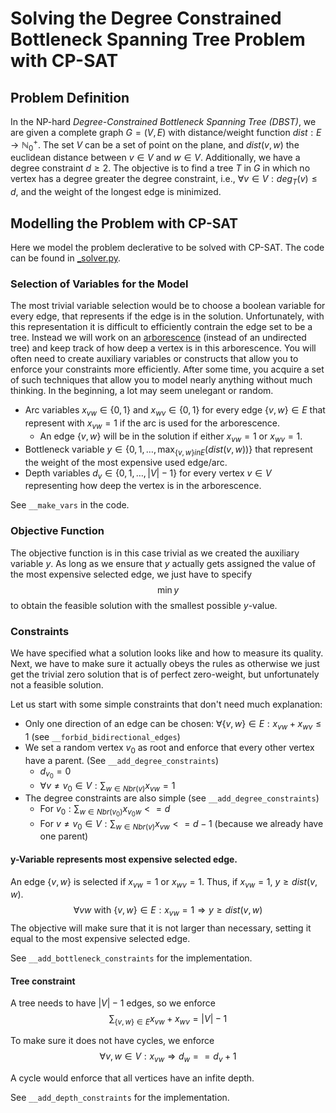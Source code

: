 # Solving the Degree Constrained Bottleneck Spanning Tree Problem with CP-SAT

## Problem Definition

In the NP-hard *Degree-Constrained Bottleneck Spanning Tree (DBST)*,
we are given a complete graph $G=(V,E)$ with distance/weight function $dist: E \rightarrow \mathbb{N}^+_0$.
The set $V$ can be a set of point on the plane, and $dist(v,w)$ the euclidean distance between $v\in V$ and $w\in V$.
Additionally, we have a degree constraint $d\geq 2$.
The objective is to find a tree $T$ in $G$ in which no vertex has a degree greater the degree constraint, i.e., $\forall v\in V: deg_T(v)\leq d$, and the weight of the longest edge is minimized.

## Modelling the Problem with CP-SAT

Here we model the problem declerative to be solved with CP-SAT.
The code can be found in [_solver.py](./_solver.py).

### Selection of Variables for the Model

The most trivial variable selection would be to choose a boolean variable for every edge, that represents if the edge is in the solution.
Unfortunately, with this representation it is difficult to efficiently contrain the edge set to be a tree.
Instead we will work on an [arborescence](https://en.wikipedia.org/wiki/Arborescence_(graph_theory)) (instead of an undirected tree) and keep track of how deep a vertex is in this arborescence.
You will often need to create auxiliary variables or constructs that allow you to enforce your constraints more efficiently.
After some time, you acquire a set of such techniques that allow you to model nearly anything without much thinking.
In the beginning, a lot may seem unelegant or random.

* Arc variables $x_{vw}\in \{0,1\}$ and $x_{wv}\in \{0,1\}$ for every edge $\{v, w\} \in E$ that represent with $x_{vw}=1$ if the arc is used for the arborescence.
    * An edge $\{v,w\}$ will be in the solution if either $x_{vw}=1$ or $x_{wv}=1$.
* Bottleneck variable $y\in \{0,1,\ldots,\max_{\{v,w\}in E}(dist(v,w))\}$ that represent the weight of the most expensive used edge/arc.
* Depth variables $d_v \in \{0, 1, \ldots, |V|-1\}$ for every vertex $v\in V$ representing how deep the vertex is in the arborescence.

See `__make_vars` in the code.

### Objective Function

The objective function is in this case trivial as we created the auxiliary variable $y$.
As long as we ensure that $y$ actually gets assigned the value of the most expensive selected edge, we just have to specify
$$\min y$$
to obtain the feasible solution with the smallest possible $y$-value.

### Constraints

We have specified what a solution looks like and how to measure its quality.
Next, we have to make sure it actually obeys the rules as otherwise we just get the trivial zero solution that is of perfect zero-weight, but unfortunately not a feasible solution.

Let us start with some simple constraints that don't need much explanation:

* Only one direction of an edge can be chosen: $\forall \{v,w\}\in E: x_{vw}+x_{wv}\leq 1$ (see `__forbid_bidirectional_edges`)
* We set a random vertex $v_0$ as root and enforce that every other vertex have a parent. (See `__add_degree_constraints`)
    * $d_{v_0}=0$
    * $\forall v\not= v_0\in V: \sum_{w \in Nbr(v)} x_{vw} =1$
* The degree constraints are also simple (see `__add_degree_constraints`)
    * For $v_0: \sum_{w \in Nbr(v_0)} x_{v_0w}<=d$
    * For $v\not=v_0\in V: \sum_{w\in Nbr(v)} x_{vw}<=d-1$ (because we already have one parent)

#### y-Variable represents most expensive selected edge.

An edge $\{v,w\}$ is selected if $x_{vw}=1$ or $x_{wv}=1$.
Thus, if $x_{vw}=1$, $y\geq dist(v,w)$.
$$\forall vw \text{ with } \{v, w\}\in E: x_{vw}=1 \Rightarrow y \geq dist(v,w) $$
The objective will make sure that it is not larger than necessary, setting it equal to the most expensive selected edge.

See `__add_bottleneck_constraints` for the implementation.

#### Tree constraint

A tree needs to have $|V|-1$ edges, so we enforce
$$ \sum_{\{v, w\}\in E} x_{vw}+x_{wv} = |V|-1$$

To make sure it does not have cycles, we enforce
$$\forall v,w \in V: x_{vw} \Rightarrow d_w == d_v +1$$

A cycle would enforce that all vertices have an infite depth.

See `__add_depth_constraints` for the implementation.


